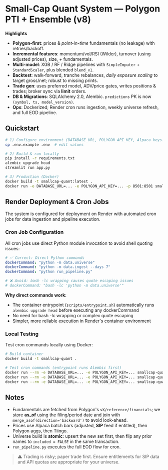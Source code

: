 # Small-Cap Quant System — Polygon PTI + Ensemble (v8)

**Highlights**

- **Polygon-first**: prices & *point-in-time* fundamentals (no leakage) with retries/backoff.
- **Incremental features**: momentum/vol/RSI (Wilder), turnover (using adjusted prices), size, + fundamentals.
- **Multi-model**: XGB / RF / Ridge pipelines with `SimpleImputer` + `StandardScaler`, plus blended `blend_v1`.
- **Backtest**: walk-forward, tranche rebalances, *daily exposure scaling* to target gross/net; robust to missing prints.
- **Trade gen**: uses preferred model, ADV/price gates, writes positions & trades; broker sync via **limit** orders.
- **DB & Migrations**: SQLAlchemy 2.0, Alembic. `predictions` PK is now `(symbol, ts, model_version)`.
- **Ops**: Dockerized; Render cron runs ingestion, weekly universe refresh, and full EOD pipeline.

## Quickstart

```bash
# 1) Configure environment (DATABASE_URL, POLYGON_API_KEY, Alpaca keys...)
cp .env.example .env  # edit values

# 2) Build & run locally
pip install -r requirements.txt
alembic upgrade head
streamlit run app.py

# 3) Production (Docker)
docker build -t smallcap-quant:latest .
docker run -e DATABASE_URL=... -e POLYGON_API_KEY=... -p 8501:8501 smallcap-quant:latest
```

## Render Deployment & Cron Jobs

The system is configured for deployment on Render with automated cron jobs for data ingestion and pipeline execution.

### Cron Job Configuration

All cron jobs use direct Python module invocation to avoid shell quoting issues:

```yaml
# ✅ Correct: Direct Python commands
dockerCommand: "python -m data.universe"
dockerCommand: "python -m data.ingest --days 7"  
dockerCommand: "python run_pipeline.py"

# ❌ Avoid: bash -lc wrapping causes quote escaping issues
# dockerCommand: "bash -lc 'python -m data.universe'"
```

**Why direct commands work:**
- The container entrypoint (`scripts/entrypoint.sh`) automatically runs `alembic upgrade head` before executing any dockerCommand
- No need for bash -lc wrapping or complex quote escaping
- Simpler, more reliable execution in Render's container environment

### Local Testing

Test cron commands locally using Docker:

```bash
# Build container
docker build -t smallcap-quant .

# Test cron commands (entrypoint runs Alembic first)
docker run --rm -e DATABASE_URL=... -e POLYGON_API_KEY=... smallcap-quant python -m data.universe
docker run --rm -e DATABASE_URL=... -e POLYGON_API_KEY=... smallcap-quant python -m data.ingest --days 7
docker run --rm -e DATABASE_URL=... -e POLYGON_API_KEY=... smallcap-quant python run_pipeline.py
```

## Notes

- Fundamentals are fetched from Polygon's `vX/reference/financials`; we store **as_of** using the filing/period date and join with `merge_asof(direction='backward')` to avoid look-ahead.
- Prices use Alpaca batch bars (adjusted, **SIP** feed if entitled), then Polygon aggs, then Tiingo.
- Universe build is **atomic**: upsert the new set first, then flip any prior names to `included = FALSE` in the same transaction.
- `run_pipeline.py` executes the full EOD flow for cron.

> ⚠️ Trading is risky; paper trade first. Ensure entitlements for SIP data and API quotas are appropriate for your universe.

